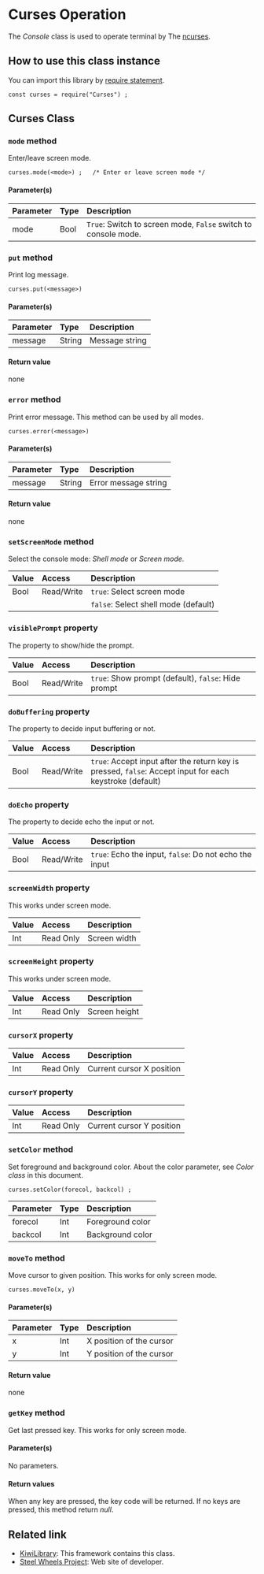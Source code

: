 # Curses Operation
The *Console* class is used to operate terminal by The  [ncurses](https://developer.apple.com/legacy/library/documentation/Darwin/Reference/ManPages/man3/ncurses.3x.html).

## How to use this class instance
You can import this library by [require statement](https://github.com/steelwheels/KiwiScript/blob/master/KiwiLibrary/Document/RequireFunc.md).
````
const curses = require("Curses") ;
````

## Curses Class

### `mode` method
Enter/leave screen mode.
````
curses.mode(<mode>) ;   /* Enter or leave screen mode */
````

#### Parameter(s)
|Parameter    |Type   |Description                    |
|:---         |:---   |:---                           |
|mode         |Bool   |`True`: Switch to screen mode, `False` switch to console mode. |

### `put` method
Print log message.
````
curses.put(<message>)
````
#### Parameter(s)
|Parameter    |Type   |Description                    |
|:---         |:---   |:---                           |
|message      |String |Message string                 |

#### Return value
none

### `error` method
Print error message. This method can be used by all modes.
````
curses.error(<message>)
````
#### Parameter(s)
|Parameter    |Type   |Description                    |
|:---         |:---   |:---                           |
|message      |String |Error message string           |

#### Return value
none

### `setScreenMode` method
Select the console mode: *Shell mode* or *Screen mode*.

|Value  |Access | Description              |  
|:---   |:---   |:---                      |
|Bool   |Read/Write| `true`: Select screen mode |
|       |          | `false`: Select shell mode (default) |

### `visiblePrompt` property
The property to show/hide the prompt.

|Value  |Access | Description              |  
|:---   |:---   |:---                      |
|Bool   |Read/Write| `true`: Show prompt (default), `false`: Hide prompt    |

### `doBuffering` property
The property to decide input buffering or not.

|Value     |Access | Description                        |  
|:---      |:---   |:---                                |
|Bool    |Read/Write| `true`: Accept input after the return key is pressed, `false`: Accept input for each keystroke (default)  |

### `doEcho` property
The property to decide echo the input or not.

|Value     |Access | Description                        |  
|:---      |:---   |:---                                |
|Bool    |Read/Write| `true`: Echo the input,  `false`: Do not echo the input |

### `screenWidth` property
This works under screen mode.

|Value      |Access | Description             |
|:---       |:---   | :---                    |
|Int |Read Only |Screen width|

### `screenHeight` property
This works under screen mode.

|Value      |Access | Description             |
|:---       |:---   | :---                    |
|Int |Read Only |Screen height|

### `cursorX` property
|Value      |Access | Description             |
|:---       |:---   | :---                    |
|Int |Read Only |Current cursor X position|

### `cursorY` property
|Value      |Access | Description             |
|:---       |:---   | :---                    |
|Int |Read Only |Current cursor Y position|

### `setColor` method
Set foreground and background color. About the color parameter, see *Color class* in this document.
````
curses.setColor(forecol, backcol) ;
````

|Parameter    |Type    |Description                   |
|:---         |:---    |:---                          |
|forecol      |Int     |Foreground color              |
|backcol      |Int     |Background color              |

### `moveTo` method
Move cursor to given position.
This works for only screen mode.
````
curses.moveTo(x, y)
````
#### Parameter(s)
|Parameter    |Type    |Description                    |
|:---         |:---    |:---                           |
|x            |Int     |X position of the cursor       |
|y            |Int     |Y position of the cursor       |

#### Return value
none

### `getKey` method
Get last pressed key.
This works for only screen mode.

#### Parameter(s)
No parameters.

#### Return values
When any key are pressed, the key code will be returned.
If no keys are pressed, this method return *null*.

## Related link
* [KiwiLibrary](https://github.com/steelwheels/KiwiScript/blob/master/KiwiLibrary/Document/README.md): This framework contains this class.
* [Steel Wheels Project](http://steelwheels.github.io): Web site of developer.
